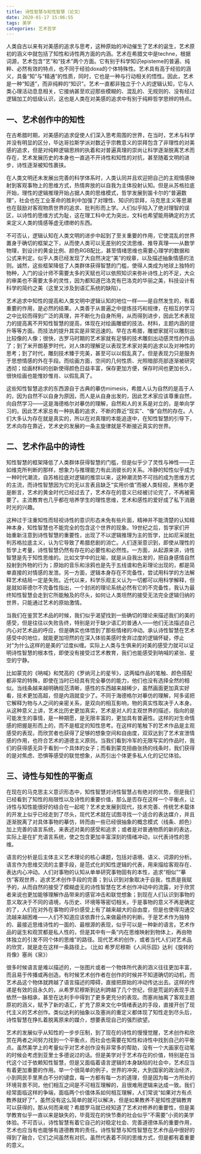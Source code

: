```yaml
---
title: 诗性智慧与知性智慧（论文）
date: 2020-01-17 15:06:55
tags: 美学
categories: 艺术哲学
---
```


人类自古以来有对美感的追求与思考，这种原始的冲动催生了艺术的诞生，艺术原初的涵义中就包括了知性和诗性两方面的内涵。艺术在希腊文中是techne，根据词源，艺术包含“艺”和“技术”两个方面。它有别于科学知识episteme的普遍、纯粹、必然有效的特点，也不同于经验doxa的个体特殊性。艺术具有高于经验的涵义，具备“知”与“精通”的性质，同时，它也是一种与行动相关的悟性。因此，艺术是一种“知道”，而非纯粹的“知识”。艺术一直都非独立于个人的逻辑认知，它与人类心理活动息息相关，它接纳甚至欢迎那些模糊的、混乱的、无规则的、没有经过逻辑加工的低级认识，这也是人类在对美感的追求中有别于纯粹哲学思辨的特点。

## 一、艺术创作中的知性

在古希腊时期，对美感的追求促使人们深入思考周围的世界，在当时，艺术与科学并没有明显的区分，毕达哥拉斯学派对数近乎宗教意义的崇拜包含了非理性的对美感的追求，但是对纯粹逻辑思辨的执着和对普遍真理的崇尚让科学逐渐脱离艺术而存在，艺术发展历史的本身也一直逃不开诗性和知性的对抗，甚至随着文明的进步，诗性逐渐被知性裹挟。

在人类文明还未发展出完善的科学体系时，人类认同并且欢迎把自己的主观情感映射到客观事物上的思维方式，热情奔放的以自我为主体投射认知。但是从苏格拉底开始，理性的逻辑推理开始占据人类的思维模式，哲学发展到笛卡尔的“普遍数理”，社会也在工业革命的胜利中加强了对理性、知识的崇拜，马克思主义等思潮也在鼓励对客观物质世界的追求、批判形而上学。人们似乎陷入了绝对理智的误区，以诗性的思维方式为耻，这在理工科中尤为突出，文科也希望能用确定的方式来定义人类的情感等虚无缥缈的东西。

不可否认，逻辑认知在人类文明的进步中起到了至关重要的作用，它使混乱的世界置身于确切的框架之下，从而使人类可以无差别的交流思维、推导真理——从数学物理，到设计的黄金比例、颜色RGB配比，甚至情绪思维也需要心理学的数据和公式来判定。似乎人类已经发现了大自然决定“美”的规章，以及描述抽象情感的法则。诚然，这些框架降低了人类群体获得智慧的门槛，使得人类成为地球上独特的物种，入门的设计师不需要太多的天赋也可以依照知识来弥补诗性上的不足，大众的审美也不需要太多的灵性，因为都知道巴洛克有巴洛克的华丽之美，科技设计有科学的简约之美（这里又涉及到语汇系统的缺陷）。

艺术追求中知性的提高和人类文明中逻辑认知的地位一样——是自然发生的，有着重要的作用，是必然的结果。人类善于从普遍之中提炼技巧和规律，在相互的学习之中比较而得到广泛的真理，并不断化为自身所用，从而得到进步，因此艺术表现力的提高离不开知性智慧的提高，体现在对绘画雕塑的技法、材料，主题内涵的提升等等方面。而技法的提升其实是非常迅速的。早在古希腊，雕塑家就可以雕刻出比较像的人像；很快，古罗马时期的艺术家就有足够的技术雕刻出动感灵性的作品了；到了米开朗基罗时代，对人体的理解足以表现艺术家对美的追求以及对神性的思考；到了时代，雕刻技术臻于完美，甚至可以以假乱真了。但是表现力只是服务于思想情感的外在手段。而绘画方面，空间的几何性质、光照暗部亮部逐渐被研究透彻；绘画材料的创新使得颜色日益丰富，保存更加方便，保存时间也更加长久，很快绘画也能惟妙惟肖、以假乱真了。

这些知性智慧追求的东西源自于古典的摹仿mimesis，希腊人认为自然的是高于人的，因为自然不以自身为原因，而人是从自身出发的，因此艺术家应该尊重自然，向自然学习——这是海德格尔对摹仿的理解，自然和人的关系是对立的，是单向学习的。因此艺术家总有一种执着的追求，不断的靠近“现实”、“像”自然的存在。人们大多认为存在就是真实的，所以在对真理的本能追逐中，在知性智慧的引导下，艺术向存在靠近，艺术史的发展的一条主旋律就是不断接近真实的世界。

## 二、艺术作品中的诗性

知性智慧的框架降低了人类群体获得智慧的门槛，但是似乎少了灵性与神性——正如维克所判断的那样，想象力与推理能力有此消彼长的关系。冷静的知性似乎成为一种时代潮流，自苏格拉底对逻辑的推崇以来，这种潮流势不可挡的成为思维方式的主流，而诗性智慧因为它的无以言表且缺乏“实用价值”而被人类轻视，黑格尔更是断言，艺术的黄金时代已经过去了，艺术存在的意义已经被讨论完了，不再被需要了。主流教育也几乎都在培养学生的理性思维，艺术和感性的爱好成了私下消磨时光的兴趣。

这种过于注重知性而轻视诗性的意识形态未免有些片面，精神并不能清楚的认知精神本身，知性智慧也不能完全的包含这个世界的现象。19世纪之后，哲学家们开始重新注意到诗性智慧的重要性，出现了不以逻辑推理为主的哲学，比如尼采就批判苏格拉底主义，认为它导致了希腊悲剧的消亡。人们逐渐意识到，即使从理性的哲学上考量，诗性智慧仍然有存在的必要性和必然性。一方面，从起源来讲，诗性智慧是先于知性思维的。比如文学中的比喻，就是从自我出发的，把自身感情自然投射到外物的行为；原始的音乐和涂鸦也是先于五线谱和色彩理论出现的，都是简单直接的对情感的发泄。另一方面，逻辑本身存在不完备性，尝试用科学的方法解释艺术结局一定是失败。近代以来，科学乐观主义认为一切都可以用科学解释，但是就如哥德尔不完备性指出，一个封闭的理论系统必然有它的不完备性，我认为最终知性智慧会走到它所能触及的尽头，如何让人类坦然的接受无法完全逻辑归纳的世界，只能通过艺术的原始激情。

当我们在鉴赏艺术品的时候，我们似乎渴望找到一些确切的理论来描述我们的美的感受，但是往往以失败告终，特别是对于缺少语汇的普通人——他们无法描述自己内心对艺术品的呼应，但是确实也体悟到了那些情绪的冲动。承认诗性智慧在艺术感受中的地位，就能更加坦然的在深入体验美感时舍弃过度的逻辑怀疑，停止对“为什么这样的是美的”过度纠缠。实际上人类与生俱来的对美的感受力就可以证明诗性智慧的根本性，即使没有接受过艺术教育，我们也能感受到呐喊的紧张、星空的宁静。

比如蒙克的《呐喊》和梵高的《罗纳河上的星爷》，这两幅作品的笔触、颜色搭配都非常的特殊，即使在当时已经具有完全摹仿的能力，他们也没有选择全然的相似。当线条越来越明确规范清晰，感性的东西越来越稀少，虽然画面更加真实好看，技术更加高超，但是内涵就变少了。不同于海德格尔对摹仿的理解，阿多诺把它解释为物与人之间的亲密关系，是双向的相互影响，物的真实性取决于人本身。从这种意义上讲，艺术比历史更加真实，艺术是对人的主观世界的描述，指向的是可能发生的事情，是一种期愿，是无限丰富的，更加具有普遍性。这样的对生命情感的把握是形而上的，而不是框定的知性思考。在这样的笔触下的艺术作品是主观感受的表现，而欣赏者也获得了足够的想象空间和自由度，双双达到了艺术宣泄情感的作用，也符合艺术的道德主义原则。当我们看到冷军的无限写实的作品时，我们的获得感无异于看到一个具体的女子；而看到蒙克扭曲张扬的线条时，我们获得的是对焦虑、恐惧等感受的联觉想象，从而引出个体更多私人化的记忆体验。

## 三、诗性与知性的平衡点

在现在的马克思主义意识形态中，知性智慧对诗性智慧占有绝对的优势，但是我们已经看到了知性的局限性以及诗性的重要价值，那么是否存在这样一个平衡点，让诗性与知性能很好的结合在一起呢？艺术史发展到现代，技术完善、传统艺术载体的开发上似乎已经走到了尽头，现代艺术就在试图寻找一个适合的表达媒介，并且逐渐脱离了对具体事物的摹仿，转而由一些已经很抽象的概念模式（线条、颜色）加上完善的语言系统，来表述对美的感受和追求；或者是对普通物质的新的表达，实际上是在扩充语言系统，使之包含更加丰富深刻的情绪冲动，以代表诗性的思维。

语言的分析是后主体主义艺术理论的核心课题，包括对语境、语义、词源的分析。语言作为思维交流的主要手段，是范式化的知性逻辑的代表，用来描绘客观存在、表达内心冲动。人们对事物的认知从单单研究事物固有的本性，追求“相似”“摹仿”客观世界，追求艺术创作手段的完善；到认识到对象取决于自我，性质是我赋予的，从而自然的接受了模糊虚无的诗性智慧在艺术创作冲动中的流露，对于欣赏者来说也更加能够理解作品带来的感官冲击和联觉想象；到现在人们认识到事物的意义取决于不同的语境，与历史、环境等等密切相关。于是事物的意义不再是确定的了，人们在对外在事物的评价感受上有了越来越大的自由度，但是也使得沟通交流越来越困难——人们不知道应该依靠什么来做最终的判断。于是艺术作为独特的、最接近思维诗性的一面的、最根源的表现，似乎可以是一种新的语言。艺术作品的诞生和观赏都是私人性的，但是其中有一条“内在思维映射到物体上，再由物体独立的引发不同个体的思维”的路径。现代艺术的创作，或者当代人们对艺术品的欣赏，就是走在这样一条路径上。（比如 希罗尼穆斯《人间乐园》达利《旋转的肖像》塞尚《泉》）

很多时候语言是难以描述的，一张图片或者一个物体所代表的涵义往往更加丰富，而且易于传播或再创造。有时候艺术创作者在创作的时候并不知道确切的动机，而艺术品这个物体就跨越了语言描述的障碍，直接把原始的冲动传达出去。这样的传递是有效的且永久的，从希罗尼穆斯到达利跨越了几个世纪，但是荒诞的表现手法依然一脉相承，甚至在达利手中得到了更多更充分的表现。而塞尚抽离了客观主题原初的涵义，赋予了新的语汇，扩充了原来文化中情绪表达的手段，直接开创了现代主义的艺术创作。类似达利的抽象以及塞尚的重定义都体现了知性走到尽头后，诗性智慧在挣扎着脱离原来的媒介，想要表现自己的强烈欲望。



艺术的发展似乎从知性的一步步压制，到了现在的诗性的慢慢觉醒，艺术创作和欣赏在两者之间努力找到一个平衡点，而社会也需要在知性和诗性中找到自己的平衡点。虽然美学上的考量似乎对艺术创作没有非常多的帮助，没有一个大画家在动笔的时候会考虑到亚里士多德说过的话。但是美学对于艺术存在的价值，特别是在当代这个过于依赖知性智慧，但是又面临着语言逻辑的本身缺陷的社会中，艺术应当有着更加重要的作用。举一个很简单的例子，世界的冲突，大到国家的政治经济，小到网民手里黑白不分的键盘，每一方都有每一方的道理，但是因为每一方所处的环境背景不同，他们相互之间是不可相互理解的，且很难用逻辑来达成一致。我们经常面临这样的争端，面临两个价值体系如何相互理解，人们常说“如果对方有点教养就好了”，虽然没有这么简单的就可以解决，但是如果教养不是知性逻辑教育可以获得的，那从何而来呢？希腊罗马就已经知道了艺术对修养的重要性，但是美学教育似乎一直以来是缺失的，毕竟现在的快节奏的社会似乎“不需要”小资的美学体验。不可否认，诗性智慧有着它自己的对稳定社会、完善道德体系的重要作用，艺术也应当有也能够有道德教育的责任。诗性智慧与知性智慧在艺术作品中很好的得到了融合，它们之间虽然有对抗，虽然代表着不同的思维方式，但是都有着重要的意义。